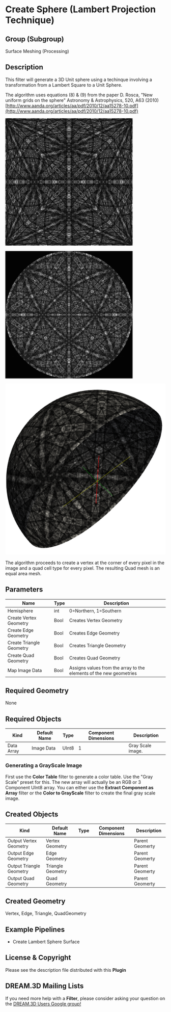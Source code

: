 # Create Sphere (Lambert Projection Technique) #


## Group (Subgroup) ##

Surface Meshing (Processing)

## Description ##

This filter will generate a 3D Unit sphere using a techinque involving a transformation from a Lambert Square to a Unit Sphere.

The algorithm uses equations (8) & (9) from the paper D. Rosca, "New uniform grids on the sphere" Astronomy & Astrophysics, 520, A63 (2010) [http://www.aanda.org/articles/aa/pdf/2010/12/aa15278-10.pdf](http://www.aanda.org/articles/aa/pdf/2010/12/aa15278-10.pdf)

![Input master pattern image from EMsoft package.](Images/MasterPattern_Lambert.png)

![Input master pattern as a stereographic projection.](Images/Master_Stereographic.png)

![Output Norther Sphere as generated by the filter](Images/LambertSphere.png)

The algorithm proceeds to create a vertex at the corner of every pixel in the image and a quad cell type for every pixel. The resulting Quad mesh is an equal area mesh.

## Parameters ##

| Name       | Type | Description |
|------------|------| ------------|
| Hemisphere | int | 0=Northern, 1=Southern |
| Create Vertex Geometry | Bool | Creates Vertex Geometry |
| Create Edge Geometry | Bool | Creates Edge Geometry |
| Create Triangle Geometry | Bool | Creates Triangle Geometry |
| Create Quad Geometry | Bool | Creates Quad Geometry |
| Map Image Data | Bool | Assigns values from the array to the elements of the new geometries |


## Required Geometry ##

None

## Required Objects ##

| Kind | Default Name | Type | Component Dimensions | Description |
|------|--------------|------|----------------------|-------------|
| Data Array | Image Data | UInt8 | 1 | Gray Scale image.|


### Generating a GrayScale Image ###

First use the **Color Table** filter to generate a color table. Use the "Gray Scale" preset for this. The new array will actually be an RGB or 3 Component UInt8 array. You can either use the **Extract Component as Array** filter or the **Color to GrayScale** filter to create the final gray scale image.

## Created Objects ##

| Kind | Default Name | Type | Component Dimensions | Description |
|------|--------------|------|----------------------|-------------|
| Output Vertex Geometry  | Vertex Geometry |  |  | Parent Geomerty |
| Output Edge Geometry  | Edge Geometry |  |  | Parent Geomerty |
| Output Triangle Geometry  | Triangle Geometry |  |  | Parent Geomerty |
| Output Quad Geometry  | Quad Geometry |  |  | Parent Geomerty |


## Created Geometry ##

Vertex, Edge, Triangle, QuadGeometry

## Example Pipelines ##

+ Create Lambert Sphere Surface

## License & Copyright ##

Please see the description file distributed with this **Plugin**

## DREAM.3D Mailing Lists ##

If you need more help with a **Filter**, please consider asking your question on the [DREAM.3D Users Google group!](https://groups.google.com/forum/?hl=en#!forum/dream3d-users)

